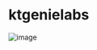 # ktgenielabs

![image](https://drive.google.com/file/d/1Hbcm6neoGWXHXDjOcKBTpyd-8M6MIltd/view?usp=drive_link)
